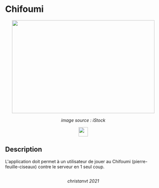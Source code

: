 # Chifoumi

<p align="center">
  <img width="460" height="300" src="https://media.istockphoto.com/photos/rock-scissor-and-paper-hand-sign-isolated-on-white-background-picture-id1324377832?k=20&m=1324377832&s=612x612&w=0&h=U91pTpNC4vYpR0-CK1xtzZuzEd6KKn1IldbFaiypGTM=">
</p>
<p align="center" ><em>image source : iStock</em></p>

<p align="center">
  <a href="https://java.com/"><img height="30" src="https://img.shields.io/badge/Java-lightgrey?style=flat&logo=java&logoColor=white&labelColor=red&link=http://left&link=http://right"></a>
</p>

## Description

L'application doit permet à un utilisateur de jouer au Chifoumi (pierre-feuille-ciseaux) contre le serveur en 1 seul coup.

##
<p align="center"><em>christanvt 2021</em></p>



